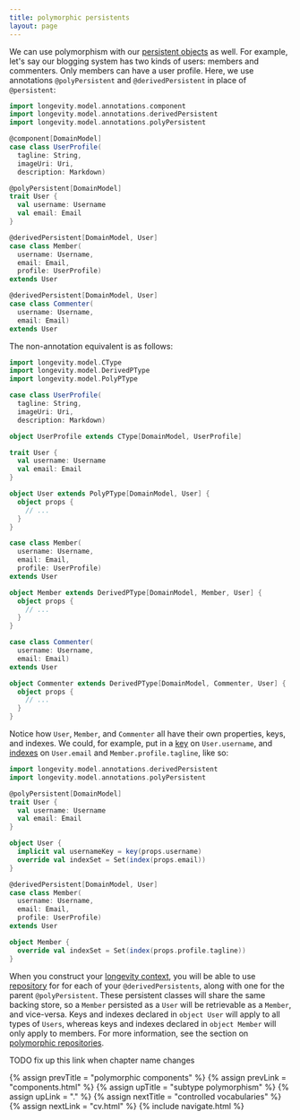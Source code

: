 ```yaml
---
title: polymorphic persistents
layout: page
---
```


We can use polymorphism with our [persistent
objects](../model/persistents.html) as well. For example, let's
say our blogging system has two kinds of users: members and
commenters. Only members can have a user profile. Here, we use
annotations `@polyPersistent` and `@derivedPersistent` in place of
`@persistent`:

```scala
import longevity.model.annotations.component
import longevity.model.annotations.derivedPersistent
import longevity.model.annotations.polyPersistent

@component[DomainModel]
case class UserProfile(
  tagline: String,
  imageUri: Uri,
  description: Markdown)

@polyPersistent[DomainModel]
trait User {
  val username: Username
  val email: Email
}

@derivedPersistent[DomainModel, User]
case class Member(
  username: Username,
  email: Email,
  profile: UserProfile)
extends User

@derivedPersistent[DomainModel, User]
case class Commenter(
  username: Username,
  email: Email)
extends User
```

The non-annotation equivalent is as follows:

```scala
import longevity.model.CType
import longevity.model.DerivedPType
import longevity.model.PolyPType

case class UserProfile(
  tagline: String,
  imageUri: Uri,
  description: Markdown)

object UserProfile extends CType[DomainModel, UserProfile]

trait User {
  val username: Username
  val email: Email
}

object User extends PolyPType[DomainModel, User] {
  object props {
    // ...
  }
}

case class Member(
  username: Username,
  email: Email,
  profile: UserProfile)
extends User

object Member extends DerivedPType[DomainModel, Member, User] {
  object props {
    // ...
  }
}

case class Commenter(
  username: Username,
  email: Email)
extends User

object Commenter extends DerivedPType[DomainModel, Commenter, User] {
  object props {
    // ...
  }
}
```

Notice how `User`, `Member`, and `Commenter` all have their own
properties, keys, and indexes. We could, for example, put in a
[key](../ptype/keys.html) on `User.username`, and
[indexes](../ptype/indexes.html) on `User.email` and
`Member.profile.tagline`, like so:

```scala
import longevity.model.annotations.derivedPersistent
import longevity.model.annotations.polyPersistent

@polyPersistent[DomainModel]
trait User {
  val username: Username
  val email: Email
}

object User {
  implicit val usernameKey = key(props.username)
  override val indexSet = Set(index(props.email))
}

@derivedPersistent[DomainModel, User]
case class Member(
  username: Username,
  email: Email,
  profile: UserProfile)
extends User

object Member {
  override val indexSet = Set(index(props.profile.tagline))
}
```

When you construct your [longevity context](../context), you will be able to use
[repository](../repository) for for each of your `@derivedPersistents`, along with one for the
parent `@polyPersistent`. These persistent classes will share the same backing store, so a `Member`
persisted as a `User` will be retrievable as a `Member`, and vice-versa. Keys and indexes declared
in `object User` will apply to all types of `Users`, whereas keys and indexes declared in `object
Member` will only apply to members. For more information, see the section on [polymorphic
repositories](../repo/poly.html).

TODO fix up this link when chapter name changes

{% assign prevTitle = "polymorphic components" %}
{% assign prevLink  = "components.html" %}
{% assign upTitle   = "subtype polymorphism" %}
{% assign upLink    = "." %}
{% assign nextTitle = "controlled vocabularies" %}
{% assign nextLink  = "cv.html" %}
{% include navigate.html %}

